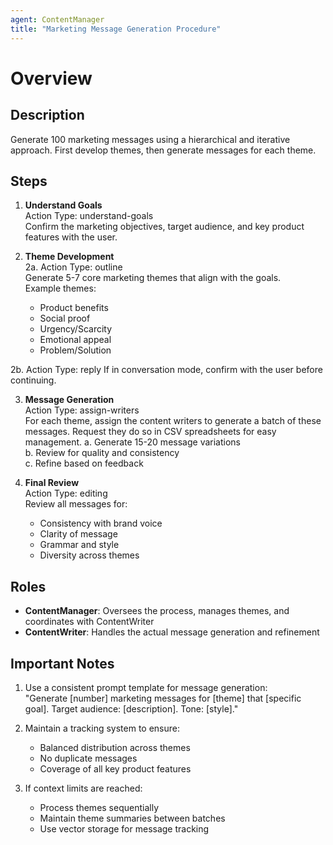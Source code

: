 ```yaml
---
agent: ContentManager
title: "Marketing Message Generation Procedure"
---
```


# Overview

## Description
Generate 100 marketing messages using a hierarchical and iterative approach. First develop themes, then generate messages for each theme.

## Steps

1. **Understand Goals**  
   Action Type: understand-goals  
   Confirm the marketing objectives, target audience, and key product features with the user.

2. **Theme Development**  
2a. Action Type: outline  
   Generate 5-7 core marketing themes that align with the goals.  
   Example themes:  
   - Product benefits  
   - Social proof  
   - Urgency/Scarcity  
   - Emotional appeal  
   - Problem/Solution  

2b. Action Type: reply
   If in conversation mode, confirm with the user before continuing.

3. **Message Generation**  
   Action Type: assign-writers  
   For each theme, assign the content writers to generate a batch of these messages. Request they do so in CSV spreadsheets for easy management.
   a. Generate 15-20 message variations  
   b. Review for quality and consistency  
   c. Refine based on feedback  

4. **Final Review**  
   Action Type: editing  
   Review all messages for:  
   - Consistency with brand voice  
   - Clarity of message  
   - Grammar and style  
   - Diversity across themes  

## Roles

- **ContentManager**: Oversees the process, manages themes, and coordinates with ContentWriter
- **ContentWriter**: Handles the actual message generation and refinement

## Important Notes

1. Use a consistent prompt template for message generation:  
   "Generate [number] marketing messages for [theme] that [specific goal]. Target audience: [description]. Tone: [style]."

2. Maintain a tracking system to ensure:  
   - Balanced distribution across themes  
   - No duplicate messages  
   - Coverage of all key product features

3. If context limits are reached:  
   - Process themes sequentially  
   - Maintain theme summaries between batches  
   - Use vector storage for message tracking
